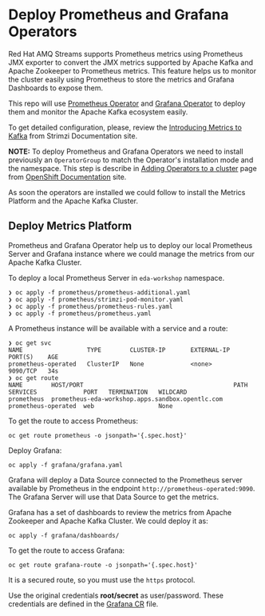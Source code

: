 # Deploy Prometheus and Grafana Operators

Red Hat AMQ Streams supports Prometheus metrics using Prometheus JMX exporter to convert the JMX metrics supported
by Apache Kafka and Apache Zookeeper to Prometheus metrics. This feature helps us to monitor the cluster
easily using Prometheus to store the metrics and Grafana Dashboards to expose them.

This repo will use [Prometheus Operator](https://operatorhub.io/operator/prometheus) and
[Grafana Operator](https://operatorhub.io/operator/grafana-operator) to deploy them and monitor the
Apache Kafka ecosystem easily.

To get detailed configuration, please, review the
[Introducing Metrics to Kafka](https://strimzi.io/docs/operators/latest/deploying.html#assembly-metrics-str)
from Strimzi Documentation site.

**NOTE:** To deploy Prometheus and Grafana Operators we need to install previously an `OperatorGroup` to match the
Operator's installation mode and the namespace. This step is describe in
[Adding Operators to a cluster](https://docs.openshift.com/container-platform/4.7/operators/admin/olm-adding-operators-to-cluster.html)
page from [OpenShift Documentation](https://docs.openshift.com/container-platform/4.7/welcome/index.html) site.

As soon the operators are installed we could follow to install the Metrics Platform and the Apache Kafka Cluster.

## Deploy Metrics Platform

Prometheus and Grafana Operator help us to deploy our local Prometheus Server and Grafana instance where
we could manage the metrics from our Apache Kafka Cluster.

To deploy a local Prometheus Server in ```eda-workshop``` namespace.

```shell
❯ oc apply -f prometheus/prometheus-additional.yaml
❯ oc apply -f prometheus/strimzi-pod-monitor.yaml
❯ oc apply -f prometheus/prometheus-rules.yaml
❯ oc apply -f prometheus/prometheus.yaml
```

A Prometheus instance will be available with a service and a route:

```shell
❯ oc get svc
NAME                  TYPE        CLUSTER-IP       EXTERNAL-IP   PORT(S)    AGE
prometheus-operated   ClusterIP   None             <none>        9090/TCP   34s
❯ oc get route
NAME        HOST/PORT                                          PATH   SERVICES             PORT   TERMINATION   WILDCARD
prometheus  prometheus-eda-workshop.apps.sandbox.opentlc.com          prometheus-operated  web                  None
```

To get the route to access Prometheus:

```shell
oc get route prometheus -o jsonpath='{.spec.host}'
```

Deploy Grafana:

```shell
oc apply -f grafana/grafana.yaml
```

Grafana will deploy a Data Source connected to the Prometheus server available by Prometheus
in the endpoint ```http://prometheus-operated:9090```. The Grafana Server will use that Data Source
to get the metrics.

Grafana has a set of dashboards to review the metrics from Apache Zookeeper and Apache Kafka Cluster. We could
deploy it as:

```shell
oc apply -f grafana/dashboards/
```

To get the route to access Grafana:

```shell
oc get route grafana-route -o jsonpath='{.spec.host}'
```

It is a secured route, so you must use the `https` protocol.

Use the original credentials **root/secret** as user/password. These credentials are defined in the
[Grafana CR](./metrics/grafana/grafana.yaml) file.
